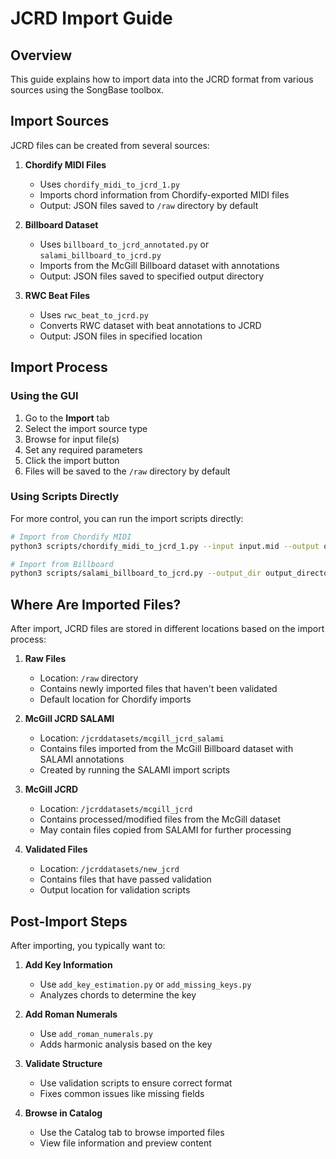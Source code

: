 # JCRD Import Guide

## Overview

This guide explains how to import data into the JCRD format from various sources using the SongBase toolbox.

## Import Sources

JCRD files can be created from several sources:

1. **Chordify MIDI Files**
   - Uses `chordify_midi_to_jcrd_1.py`
   - Imports chord information from Chordify-exported MIDI files
   - Output: JSON files saved to `/raw` directory by default

2. **Billboard Dataset**
   - Uses `billboard_to_jcrd_annotated.py` or `salami_billboard_to_jcrd.py`
   - Imports from the McGill Billboard dataset with annotations
   - Output: JSON files saved to specified output directory

3. **RWC Beat Files**
   - Uses `rwc_beat_to_jcrd.py`
   - Converts RWC dataset with beat annotations to JCRD
   - Output: JSON files in specified location

## Import Process

### Using the GUI

1. Go to the **Import** tab
2. Select the import source type
3. Browse for input file(s)
4. Set any required parameters
5. Click the import button
6. Files will be saved to the `/raw` directory by default

### Using Scripts Directly

For more control, you can run the import scripts directly:

```bash
# Import from Chordify MIDI
python3 scripts/chordify_midi_to_jcrd_1.py --input input.mid --output output.json

# Import from Billboard
python3 scripts/salami_billboard_to_jcrd.py --output_dir output_directory
```

## Where Are Imported Files?

After import, JCRD files are stored in different locations based on the import process:

1. **Raw Files**
   - Location: `/raw` directory
   - Contains newly imported files that haven't been validated
   - Default location for Chordify imports

2. **McGill JCRD SALAMI**
   - Location: `/jcrddatasets/mcgill_jcrd_salami`
   - Contains files imported from the McGill Billboard dataset with SALAMI annotations
   - Created by running the SALAMI import scripts

3. **McGill JCRD**
   - Location: `/jcrddatasets/mcgill_jcrd`
   - Contains processed/modified files from the McGill dataset
   - May contain files copied from SALAMI for further processing

4. **Validated Files**
   - Location: `/jcrddatasets/new_jcrd`
   - Contains files that have passed validation
   - Output location for validation scripts

## Post-Import Steps

After importing, you typically want to:

1. **Add Key Information**
   - Use `add_key_estimation.py` or `add_missing_keys.py`
   - Analyzes chords to determine the key

2. **Add Roman Numerals**
   - Use `add_roman_numerals.py`
   - Adds harmonic analysis based on the key

3. **Validate Structure**
   - Use validation scripts to ensure correct format
   - Fixes common issues like missing fields

4. **Browse in Catalog**
   - Use the Catalog tab to browse imported files
   - View file information and preview content
